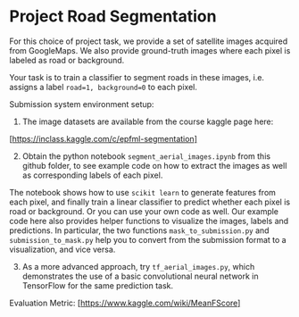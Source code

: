 # Project Road Segmentation

For this choice of project task, we provide a set of satellite images acquired from GoogleMaps.
We also provide ground-truth images where each pixel is labeled as road or background. 

Your task is to train a classifier to segment roads in these images, i.e. assigns a label `road=1, background=0` to each pixel.

Submission system environment setup:

1. The image datasets are available from the course kaggle page here:

 [https://inclass.kaggle.com/c/epfml-segmentation]

2. Obtain the python notebook `segment_aerial_images.ipynb` from this github folder,
to see example code on how to extract the images as well as corresponding labels of each pixel.

The notebook shows how to use `scikit learn` to generate features from each pixel, and finally train a linear classifier to predict whether each pixel is road or background. Or you can use your own code as well. Our example code here also provides helper functions to visualize the images, labels and predictions. In particular, the two functions `mask_to_submission.py` and `submission_to_mask.py` help you to convert from the submission format to a visualization, and vice versa.

3. As a more advanced approach, try `tf_aerial_images.py`, which demonstrates the use of a basic convolutional neural network in TensorFlow for the same prediction task.

Evaluation Metric:
 [https://www.kaggle.com/wiki/MeanFScore]
